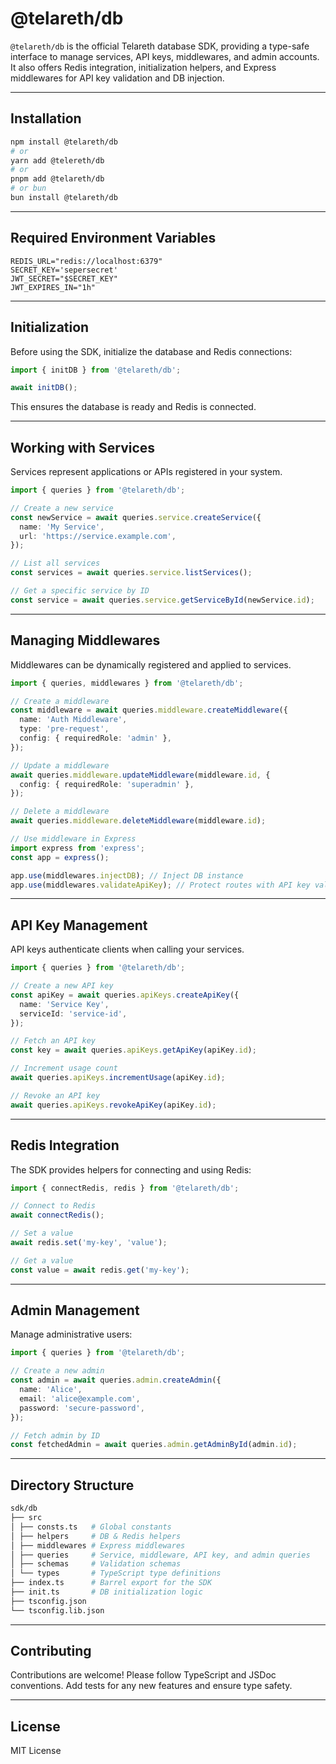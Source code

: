 # @telareth/db

`@telareth/db` is the official Telareth database SDK, providing a type-safe interface to manage services, API keys, middlewares, and admin accounts. It also offers Redis integration, initialization helpers, and Express middlewares for API key validation and DB injection.

---

## Installation

```bash
npm install @telareth/db
# or
yarn add @telereth/db
# or
pnpm add @telareth/db
# or bun
bun install @telareth/db
```

---

## Required Environment Variables

```.env
REDIS_URL="redis://localhost:6379"
SECRET_KEY='sepersecret'
JWT_SECRET="$SECRET_KEY"
JWT_EXPIRES_IN="1h"
```

---

## Initialization

Before using the SDK, initialize the database and Redis connections:

```ts
import { initDB } from '@telareth/db';

await initDB();
```

This ensures the database is ready and Redis is connected.

---

## Working with Services

Services represent applications or APIs registered in your system.

```ts
import { queries } from '@telareth/db';

// Create a new service
const newService = await queries.service.createService({
  name: 'My Service',
  url: 'https://service.example.com',
});

// List all services
const services = await queries.service.listServices();

// Get a specific service by ID
const service = await queries.service.getServiceById(newService.id);
```

---

## Managing Middlewares

Middlewares can be dynamically registered and applied to services.

```ts
import { queries, middlewares } from '@telareth/db';

// Create a middleware
const middleware = await queries.middleware.createMiddleware({
  name: 'Auth Middleware',
  type: 'pre-request',
  config: { requiredRole: 'admin' },
});

// Update a middleware
await queries.middleware.updateMiddleware(middleware.id, {
  config: { requiredRole: 'superadmin' },
});

// Delete a middleware
await queries.middleware.deleteMiddleware(middleware.id);

// Use middleware in Express
import express from 'express';
const app = express();

app.use(middlewares.injectDB); // Inject DB instance
app.use(middlewares.validateApiKey); // Protect routes with API key validation
```

---

## API Key Management

API keys authenticate clients when calling your services.

```ts
import { queries } from '@telareth/db';

// Create a new API key
const apiKey = await queries.apiKeys.createApiKey({
  name: 'Service Key',
  serviceId: 'service-id',
});

// Fetch an API key
const key = await queries.apiKeys.getApiKey(apiKey.id);

// Increment usage count
await queries.apiKeys.incrementUsage(apiKey.id);

// Revoke an API key
await queries.apiKeys.revokeApiKey(apiKey.id);
```

---

## Redis Integration

The SDK provides helpers for connecting and using Redis:

```ts
import { connectRedis, redis } from '@telareth/db';

// Connect to Redis
await connectRedis();

// Set a value
await redis.set('my-key', 'value');

// Get a value
const value = await redis.get('my-key');
```

---

## Admin Management

Manage administrative users:

```ts
import { queries } from '@telareth/db';

// Create a new admin
const admin = await queries.admin.createAdmin({
  name: 'Alice',
  email: 'alice@example.com',
  password: 'secure-password',
});

// Fetch admin by ID
const fetchedAdmin = await queries.admin.getAdminById(admin.id);
```

---

## Directory Structure

```bash
sdk/db
├── src
│ ├── consts.ts   # Global constants
│ ├── helpers     # DB & Redis helpers
│ ├── middlewares # Express middlewares
│ ├── queries     # Service, middleware, API key, and admin queries
│ ├── schemas     # Validation schemas
│ └── types       # TypeScript type definitions
├── index.ts      # Barrel export for the SDK
├── init.ts       # DB initialization logic
├── tsconfig.json
└── tsconfig.lib.json
```

---

## Contributing

Contributions are welcome! Please follow TypeScript and JSDoc conventions. Add tests for any new features and ensure type safety.

---

## License

MIT License
